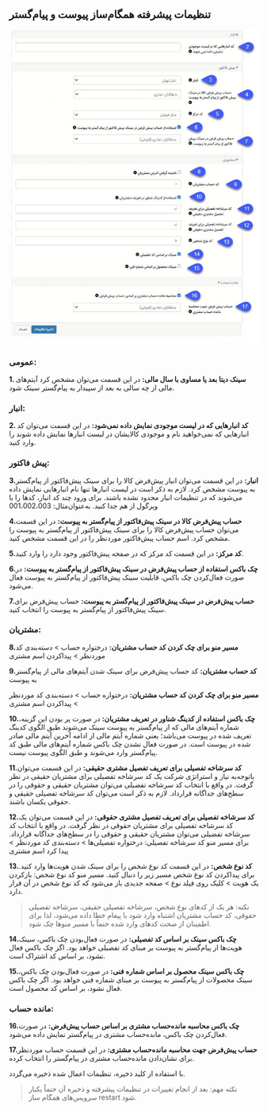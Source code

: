 ## تنظیمات پیشرفته همگام‌ساز پیوست و پیام‌گستر

![](peyvast.jpg)

### عمومی:

**1. سینک دیتا بعد یا مساوی با سال مالی:** در این قسمت می‌توان مشخص کرد آیتم‌های مالی از چه سالی به بعد از سپیدار به پیام‌گستر سینک شود.

### انبار: 

**2.    کد انبارهایی که در لیست موجودی نمایش داده نمی‌شود:** در این قسمت می‌توان کد انبارهایی که نمی‌خواهید نام و موجودی کالایشان در لیست انبارها نمایش داده شوند را وارد کنید.

### پیش فاکتور: 

**3.انبار:** در این قسمت می‌توان انبار پیش‌فرض کالا را برای سینک پیش‌فاکتور از پیام‌گستر به پیوست مشخص کرد. لازم به ذکر است در لیست انبارها تنها نام انبارهایی نمایش داده می‌شوند که در تنظیمات انبار محدود نشده باشند. برای ورود چند کد انبار، کدها را با ویرگول از هم جدا کنید. به‌عنوان‌مثال: 001،002،003

**4.حساب پیش‌فرض کالا در سینک پیش‌فاکتور از پیام‌گستر به پیوست:** در این قسمت می‌توان حساب پیش‌فرض کالا را برای سینک پیش‌فاکتور از پیام‌گستر به پیوست را مشخص کرد. اسم حساب پیش‌فاکتور موردنظر را در این قسمت مشخص کنید.

**5.کد مرکز:** در این قسمت کد مرکز که در صفحه پیش‌فاکتور وجود دارد را وارد کنید.

**6.چک باکس استفاده از حساب پیش‌فرض در سینک پیش‌فاکتور از پیام‌گستر به پیوست:** در صورت فعال‌کردن چک باکس، قابلیت سینک پیش‌فاکتور از پیام‌گستر به پیوست فعال می‌شود.

**7.حساب پیش‌فرض در سینک پیش‌فاکتور از پیام‌گستر به پیوست:** حساب پیش‌فرض برای سینک پیش‌فاکتور از پیام‌گستر به پیوست را انتخاب کنید.

### مشتریان:

**8.مسیر منو برای چک کردن کد حساب مشتریان:**  درختواره حساب > دسته‌بندی کد موردنظر > پیداکردن اسم مشتری

**9.کد حساب مشتریان:**  کد حساب پیش‌فرض برای سینک شدن آیتم‌های مالی از پیام‌گستر به پیوست

**مسیر منو برای چک کردن کد حساب مشتریان:**  درختواره حساب > دسته‌بندی کد موردنظر > پیداکردن اسم مشتری

**10.چک باکس استفاده از کدینگ شناور در تعریف مشتریان:** در صورت پر بودن این گزینه، شماره آیتم‌های مالی که از پیام‌گستر به پیوست سینک می‌شوند طبق الگوی کدینگ تعریف شده در پیوست می‌باشد؛ یعنی شماره آیتم مالی از ادامه آخرین آیتم مالی صادر شده در پیوست است. در صورت فعال نشدن چک باکس شماره آیتم‌های مالی طبق کد پیام‌گستر وارد می‌شوند و طبق الگوی پیوست نیست.

**11.کد سرشاخه تفصیلی برای تعریف تفصیل مشتری حقیقی:** در این قسمت می‌توان باتوجه‌به نیاز و استراتژی شرکت یک کد سرشاخه تفصیلی برای مشتریان حقیقی در نظر گرفت. در واقع با انتخاب کد سرشاخه تفضیلی می‌توان مشتریان حقیقی و حقوقی را در سطح‌های جداگانه قرارداد. لازم به ذکر است می‌توان کد سرشاخه تفصیلی حقیقی و حقوقی یکسان باشند.

**12.کد سرشاخه تفصیلی برای تعریف تفصیل مشتری حقوقی:** در این قسمت می‌توان یک کد سرشاخه تفصیلی برای مشتریان حقوقی در نظر گرفت. در واقع با انتخاب کد سرشاخه تفضیلی می‌توان مشتریان حقیقی و حقوقی را در سطح‌های جداگانه قرارداد. برای 
مسیر منو کد سرشاخه تفصیلی: درختواره تفصیلی‌ها > دسته‌بندی کد موردنظر > پیدا کرد اسم مشتری

**13.کد نوع شخص:** در این قسمت کد نوع شخص را برای سینک شدن هویت‌ها وارد کنید. برای پیداکردن کد نوع شخص مسیر زیر را دنبال کنید. 
مسیر منو کد نوع شخص: بازکردن یک هویت > کلیک روی فیلد نوع > صفحه جدیدی باز می‌شود که کد نوع شخص در آن قرار دارد. 

> نکته: هر یک از کدهای نوع شخص، سرشاخه تفصیلی حقیقی، سرشاخه تفصیلی حقوقی، کد حساب مشتریان اشتباه وارد شود با پیغام خطا داده می‌شود، لذا برای اطمینان از صحت کدهای وارد شده حتماً با مسیر منوها چک شود.

**14.چک باکس سینک بر اساس کد تفصیلی:** در صورت فعال‌بودن چک باکس، سینک هویت‌ها از پیام‌گستر به پیوست بر مبنای کد تفصیلی خواهد بود. اگر چک باکس فعال نشود، بر اساس کد اشتراک است.

**15.چک باکس سینک محصول بر اساس شماره فنی:** در صورت فعال‌بودن چک باکس، سینک محصولات از پیام‌گستر به پیوست بر مبنای شماره فنی خواهد بود. اگر چک باکس فعال نشود، بر اساس کد محصول است.

### مانده حساب: 

**16.چک باکس محاسبه مانده‌حساب مشتری بر اساس حساب پیش‌فرض:** در صورت فعال‌کردن چک باکس، مانده‌حساب مشتری در پیام‌گستر نمایش داده می‌شود.

**17.حساب پیش‌فرض جهت محاسبه مانده‌حساب مشتری:** در این قسمت حساب موردنظر برای نشان‌دادن مانده‌حساب مشتری در پیام‌گستر را انتخاب کرده.

با استفاده از کلید ذخیره، تنظیمات اعمال شده ذخیره می‌گردد.

> نکته مهم: بعد از انجام تغییرات در تنظیمات پیشرفته و ذخیره آن حتماً یکبار سرویس‌های همگام ساز restart  شود.



